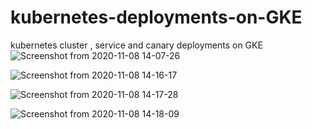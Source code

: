 # kubernetes-deployments-on-GKE
kubernetes cluster , service and canary deployments on GKE 
![Screenshot from 2020-11-08 14-07-26](https://user-images.githubusercontent.com/68178003/100540151-2da6c080-3244-11eb-883e-143e58f50e3c.png)

![Screenshot from 2020-11-08 14-16-17](https://user-images.githubusercontent.com/68178003/100540155-31d2de00-3244-11eb-9967-850e6d05b493.png)

![Screenshot from 2020-11-08 14-17-28](https://user-images.githubusercontent.com/68178003/100540160-34cdce80-3244-11eb-8487-945971f8a689.png)

![Screenshot from 2020-11-08 14-18-09](https://user-images.githubusercontent.com/68178003/100540162-37c8bf00-3244-11eb-847d-4c6fddae6b90.png)
